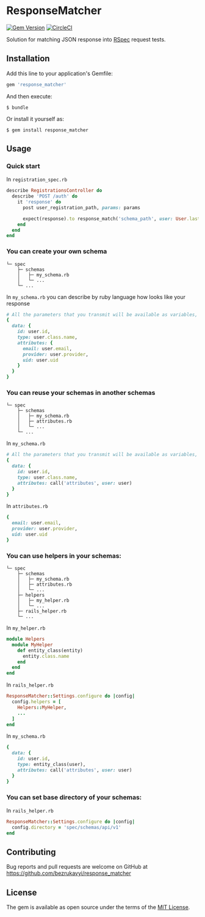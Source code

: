 # ResponseMatcher

[![Gem Version](https://badge.fury.io/rb/response_matcher.svg)](https://rubygems.org/gems/response_matcher/versions/0.1.2)
[![CircleCI](https://circleci.com/gh/bezrukavyi/response_matcher/tree/master.svg?style=svg)](https://circleci.com/gh/bezrukavyi/response_matcher/tree/master)

Solution for matching JSON response into [RSpec](https://github.com/rspec/rspec) request tests.

## Installation

Add this line to your application's Gemfile:

```ruby
gem 'response_matcher'
```

And then execute:

    $ bundle

Or install it yourself as:

    $ gem install response_matcher

## Usage

### Quick start

In ```registration_spec.rb```
```ruby
describe RegistrationsController do
  describe 'POST /auth' do
    it 'response' do
      post user_registration_path, params: params

      expect(response).to response_match('schema_path', user: User.last)
    end
  end
end
```

### You can create your own schema

```
└─ spec
    ├─ schemas
    │   ├─ my_schema.rb
    │   └─ ...
    └─ ...
```

In ```my_schema.rb``` you can describe by ruby language how looks like your response

```ruby
# All the parameters that you transmit will be available as variables, like 'user'
{
  data: {
    id: user.id,
    type: user.class.name,
    attributes: {
      email: user.email,
      provider: user.provider,
      uid: user.uid
    }
  }
}
```

### You can reuse your schemas in another schemas

```
└─ spec
    ├─ schemas
    │   ├─ my_schema.rb
    │   ├─ attributes.rb
    │   └─ ...
    └─ ...
```

In ```my_schema.rb```
```ruby
# All the parameters that you transmit will be available as variables, like 'user'
{
  data: {
    id: user.id,
    type: user.class.name,
    attributes: call('attributes', user: user)
  }
}
```

In ```attributes.rb```
```ruby
{
  email: user.email,
  provider: user.provider,
  uid: user.uid
}
```

### You can use helpers in your schemas:

```
└─ spec
    ├─ schemas
    │   ├─ my_schema.rb
    │   ├─ attributes.rb
    │   └─ ...
    ├─ helpers
    │   ├─ my_helper.rb
    │   └─ ...
    ├─ rails_helper.rb
    └─ ...
```

In ```my_helper.rb```
```ruby
module Helpers
  module MyHelper
    def entity_class(entity)
      entity.class.name
    end
  end
end
```

In ```rails_helper.rb```
```ruby
ResponseMatcher::Settings.configure do |config|
  config.helpers = [
    Helpers::MyHelper,
    ...
  ]
end
```

In ```my_schema.rb```
```ruby
{
  data: {
    id: user.id,
    type: entity_class(user),
    attributes: call('attributes', user: user)
  }
}
```

### You can set base directory of your schemas:

In ```rails_helper.rb```
```ruby
ResponseMatcher::Settings.configure do |config|
  config.directory = 'spec/schemas/api/v1'
end
```

## Contributing

Bug reports and pull requests are welcome on GitHub at https://github.com/bezrukavyi/response_matcher

## License

The gem is available as open source under the terms of the [MIT License](http://opensource.org/licenses/MIT).
